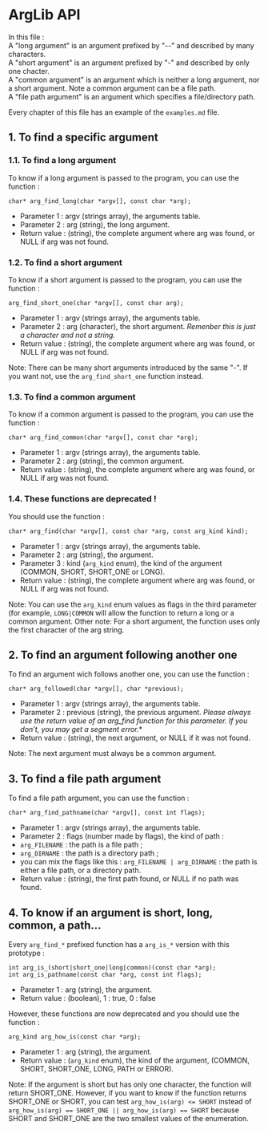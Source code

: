 # ArgLib API

In this file :  
A "long argument" is an argument prefixed by "--" and described by many characters.  
A "short argument" is an argument prefixed by "-" and described by only one chacter.  
A "common argument" is an argument which is neither a long argument, nor a short argument. Note a common argument can be a file path.  
A "file path argument" is an argument which specifies a file/directory path.

Every chapter of this file has an example of the `examples.md` file.

## 1. To find a specific argument

### 1.1. To find a long argument

To know if a long argument is passed to the program, you can use the function :

```
char* arg_find_long(char *argv[], const char *arg);
```

* Parameter 1 : argv (strings array), the arguments table.
* Parameter 2 : arg (string), the long argument.
* Return value : (string), the complete argument where arg was found, or NULL if arg was not found.

### 1.2. To find a short argument

To know if a short argument is passed to the program, you can use the function :

```
arg_find_short_one(char *argv[], const char arg);
```

* Parameter 1 : argv (strings array), the arguments table.
* Parameter 2 : arg (character), the short argument. *Remenber this is just a character and not a string.*
* Return value : (string), the complete argument where arg was found, or NULL if arg was not found.

Note: There can be many short arguments introduced by the same "-". If you want not, use the `arg_find_short_one` function instead.

### 1.3. To find a common argument

To know if a common argument is passed to the program, you can use the function :

```
char* arg_find_common(char *argv[], const char *arg);
```

* Parameter 1 : argv (strings array), the arguments table.
* Parameter 2 : arg (string), the common argument.
* Return value : (string), the complete argument where arg was found, or NULL if arg was not found.

### 1.4. These functions are deprecated !

You should use the function :
```
char* arg_find(char *argv[], const char *arg, const arg_kind kind);
```

* Parameter 1 : argv (strings array), the arguments table.
* Parameter 2 : arg (string), the argument.
* Parameter 3 : kind (`arg_kind` enum), the kind of the argument (COMMON, SHORT, SHORT_ONE or LONG).
* Return value : (string), the complete argument where arg was found, or NULL if arg was not found.

Note: You can use the `arg_kind` enum values as flags in the third parameter (for example, `LONG|COMMON` will allow the function to return a long or a common argument.
Other note: For a short argument, the function uses only the first character of the arg string.

## 2. To find an argument following another one

To find an argument wich follows another one, you can use the function :

```
char* arg_followed(char *argv[], char *previous);
```

* Parameter 1 : argv (strings array), the arguments table.
* Parameter 2 : previous (string), the previous argument. **Please always use the return value of an arg_find* function for this parameter. If you don't, you may get a segment error.**
* Return value : (string), the next argument, or NULL if it was not found.

Note: The next argument must always be a common argument.

## 3. To find a file path argument

To find a file path argument, you can use the function :

```
char* arg_find_pathname(char *argv[], const int flags);
```

* Parameter 1 : argv (strings array), the arguments table.
* Parameter 2 : flags (number made by flags), the kind of path :
 * `arg_FILENAME` : the path is a file path ;
 * `arg_DIRNAME` : the path is a directory path ;
 * you can mix the flags like this : `arg_FILENAME | arg_DIRNAME` : the path is either a file path, or a directory path.
* Return value : (string), the first path found, or NULL if no path was found.

## 4. To know if an argument is short, long, common, a path...

Every `arg_find_*` prefixed function has a `arg_is_*` version with this prototype :

```
int arg_is_(short|short_one|long|common)(const char *arg);
int arg_is_pathname(const char *arg, const int flags);
```

* Parameter 1 : arg (string), the argument.
* Return value : (boolean), 1 : true, 0 : false

However, these functions are now deprecated and you should use the function :
```
arg_kind arg_how_is(const char *arg);
```

* Parameter 1 : arg (string), the argument.
* Return value : (`arg_kind` enum), the kind of the argument, (COMMON, SHORT, SHORT_ONE, LONG, PATH or ERROR).

Note: If the argument is short but has only one character, the function will return SHORT_ONE. However, if you want to know if the function returns SHORT_ONE or SHORT, you can test `arg_how_is(arg) <= SHORT` instead of `arg_how_is(arg) == SHORT_ONE || arg_how_is(arg) == SHORT` because SHORT and SHORT_ONE are the two smallest values of the enumeration.
